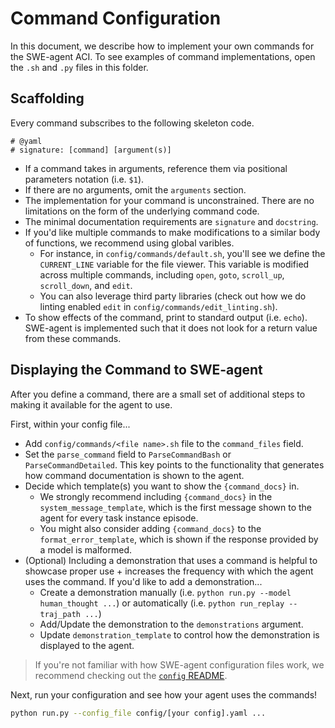 # Command Configuration
In this document, we describe how to implement your own commands for the SWE-agent ACI.
To see examples of command implementations, open the `.sh` and `.py` files in this folder.

## Scaffolding
Every command subscribes to the following skeleton code.
```shell
# @yaml
# signature: [command] [argument(s)]

```
* If a command takes in arguments, reference them via positional parameters notation (i.e. `$1`).
* If there are no arguments, omit the `arguments` section.
* The implementation for your command is unconstrained. There are no limitations on the form of the underlying command code.
* The minimal documentation requirements are `signature` and `docstring`.
* If you'd like multiple commands to make modifications to a similar body of functions, we recommend using global varibles.
    * For instance, in `config/commands/default.sh`, you'll see we define the `CURRENT_LINE` variable for the file viewer. This variable is modified across multiple commands, including `open`, `goto`, `scroll_up`, `scroll_down`, and `edit`.
    * You can also leverage third party libraries (check out how we do linting enabled `edit` in `config/commands/edit_linting.sh`).
* To show effects of the command, print to standard output (i.e. `echo`). SWE-agent is implemented such that it does not look for a return value from these commands.

## Displaying the Command to SWE-agent
After you define a command, there are a small set of additional steps to making it available for the agent to use.

First, within your config file...
* Add `config/commands/<file name>.sh` file to the `command_files` field.
* Set the `parse_command` field to `ParseCommandBash` or `ParseCommandDetailed`. This key points to the functionality that generates how command documentation is shown to the agent.
* Decide which template(s) you want to show the `{command_docs}` in.
    * We strongly recommend including `{command_docs}` in the `system_message_template`, which is the first message shown to the agent for every task instance episode.
    * You might also consider adding `{command_docs}` to the `format_error_template`, which is shown if the response provided by a model is malformed.
* (Optional) Including a demonstration that uses a command is helpful to showcase proper use + increases the frequency with which the agent uses the command. If you'd like to add a demonstration...
    * Create a demonstration manually (i.e. `python run.py --model human_thought ...`) or automatically (i.e. `python run_replay --traj_path ...`)
    * Add/Update the demonstration to the `demonstrations` argument.
    * Update `demonstration_template` to control how the demonstration is displayed to the agent.

> If you're not familiar with how SWE-agent configuration files work, we recommend checking out the [`config` README](https://github.com/princeton-nlp/SWE-agent/tree/main/config).

Next, run your configuration and see how your agent uses the commands!
```bash
python run.py --config_file config/[your config].yaml ...
```
